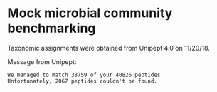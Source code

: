 
# Mock microbial community benchmarking

Taxonomic assignments were obtained from Unipept 4.0 on 11/20/18.

Message from Unipept:

```
We managed to match 38759 of your 40826 peptides.
Unfortunately, 2067 peptides couldn't be found.
```